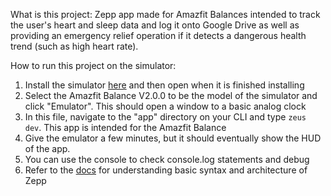 What is this project: Zepp app made for Amazfit Balances intended to track the user's heart and sleep data and log it onto Google Drive as well as providing an emergency relief operation if it detects a dangerous health trend (such as high heart rate).

How to run this project on the simulator:

1. Install the simulator [here](https://docs.zepp.com/docs/guides/tools/simulator/download/) and then open when it is finished installing
2. Select the Amazfit Balance V2.0.0 to be the model of the simulator and click "Emulator". This should open a window to a basic analog clock
3. In this file, navigate to the "app" directory on your CLI and type `zeus dev`. This app is intended for the Amazfit Balance
4. Give the emulator a few minutes, but it should eventually show the HUD of the app.
5. You can use the console to check console.log statements and debug
6. Refer to the [docs](https://docs.zepp.com/docs/intro/) for understanding basic syntax and architecture of Zepp
